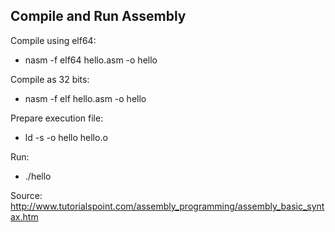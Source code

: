 ## Compile and Run Assembly

Compile using elf64:
- nasm -f elf64 hello.asm -o hello

Compile as 32 bits: 
- nasm -f elf hello.asm -o hello

Prepare execution file:
- ld -s -o hello hello.o

Run:
- ./hello

Source: http://www.tutorialspoint.com/assembly_programming/assembly_basic_syntax.htm
